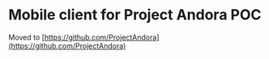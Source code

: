 Mobile client for Project Andora POC
========================================

Moved to [https://github.com/ProjectAndora](https://github.com/ProjectAndora)

